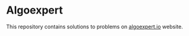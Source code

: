 # Algoexpert

This repository contains solutions to problems on [algoexpert.io](https://www.algoexpert.io/product) website.